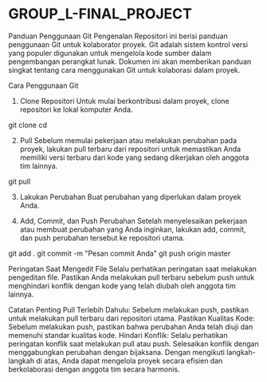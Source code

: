 # GROUP_L-FINAL_PROJECT

Panduan Penggunaan Git
Pengenalan
Repositori ini berisi panduan penggunaan Git untuk kolaborator proyek. Git adalah sistem kontrol versi yang populer digunakan untuk mengelola kode sumber dalam pengembangan perangkat lunak. Dokumen ini akan memberikan panduan singkat tentang cara menggunakan Git untuk kolaborasi dalam proyek.

Cara Penggunaan Git

1. Clone Repositori
   Untuk mulai berkontribusi dalam proyek, clone repositori ke lokal komputer Anda.

git clone <url-repositori>
cd <nama-repositori>

2. Pull
   Sebelum memulai pekerjaan atau melakukan perubahan pada proyek, lakukan pull terbaru dari repositori untuk memastikan Anda memiliki versi terbaru dari kode yang sedang dikerjakan oleh anggota tim lainnya.

git pull

3. Lakukan Perubahan
   Buat perubahan yang diperlukan dalam proyek Anda.

4. Add, Commit, dan Push Perubahan
   Setelah menyelesaikan pekerjaan atau membuat perubahan yang Anda inginkan, lakukan add, commit, dan push perubahan tersebut ke repositori utama.

git add .
git commit -m "Pesan commit Anda"
git push origin master

Peringatan Saat Mengedit File
Selalu perhatikan peringatan saat melakukan pengeditan file. Pastikan Anda melakukan pull terbaru sebelum push untuk menghindari konflik dengan kode yang telah diubah oleh anggota tim lainnya.

Catatan Penting
Pull Terlebih Dahulu: Sebelum melakukan push, pastikan untuk melakukan pull terbaru dari repositori utama.
Pastikan Kualitas Kode: Sebelum melakukan push, pastikan bahwa perubahan Anda telah diuji dan memenuhi standar kualitas kode.
Hindari Konflik: Selalu perhatikan peringatan konflik saat melakukan pull atau push. Selesaikan konflik dengan menggabungkan perubahan dengan bijaksana.
Dengan mengikuti langkah-langkah di atas, Anda dapat mengelola proyek secara efisien dan berkolaborasi dengan anggota tim secara harmonis.

